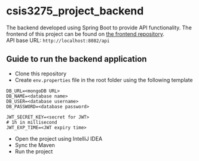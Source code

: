 # csis3275_project_backend
The backend developed using Spring Boot to provide API functionality. The frontend of this project can be found on [the frontend repository](https://github.com/dennisyau96/csis3275_project_frontend).  
API base URL: `http://localhost:8082/api`

## Guide to run the backend application
* Clone this repository
* Create `env.properties` file in the root folder using the following template
```
DB_URL=<mongoDB URL>
DB_NAME=<database name>
DB_USER=<database username>
DB_PASSWORD=<database password>

JWT_SECRET_KEY=<secret for JWT>
# 1h in millisecond
JWT_EXP_TIME=<JWT expiry time>
```
* Open the project using IntelliJ IDEA
* Sync the Maven
* Run the project

